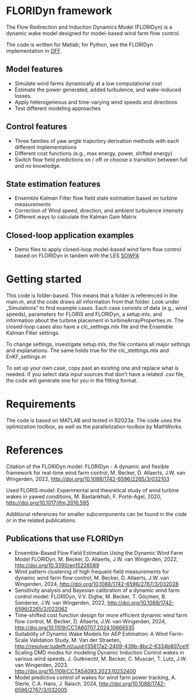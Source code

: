# FLORIDyn framework
The Flow Redirection and Induction Dynamics Model (FLORIDyn) is a dynamic wake model designed for model-based wind farm flow control.

The code is written for Matlab; for Python, see the FLORIDyn implementation in [OFF](https://github.com/TUDelft-DataDrivenControl/OFF).

## Model features
- Simulate wind farms dynamically at a low computational cost
- Estimate the power generated, added turbulence, and wake-induced losses.
- Apply heterogeneous and time-varying wind speeds and directions
- Test different modeling approaches

## Control features
- Three families of yaw angle trajectory derivation methods with each different implementations
- Different cost functions (e.g., max energy, power, shifted energy)
- Switch flow field predictions on / off or choose a transition between full and no knowledge.

## State estimation features
- Ensemble Kalman Filter flow field state estimation based on turbine measurements
- Correction of Wind speed, direction, and ambient turbulence intensity
- Different ways to calculate the Kalman Gain Matrix

## Closed-loop application examples
-  Demo files to apply closed-loop model-based wind farm flow control based on FLORIDyn in tandem with the LES [SOWFA](https://github.com/TUDelft-DataDrivenControl/SOWFA)

# Getting started
This code is folder-based. This means that a folder is referenced in the main.m, and the code draws all information from that folder. Look under „Simulations“ to find example cases. Each case consists of data (e.g., wind speeds), parameters for FLORIS and FLORIDyn, a setup.mlx, and information about the turbine placement in turbineArrayProperties.m. The closed-loop cases also have a clc_settings.mlx file and the Ensemble Kalman Filter settings.

To change settings, investigate setup.mlx, the file contains all major settings and explanations. The same holds true for the clc_stettings.mlx and EnKF_settings.m

To set up your own case, copy past an existing one and replace what is needed. If you select data input sources that don’t have a related .csv file, the code will generate one for you in the fitting format.

# Requirements
The code is based on MATLAB and tested in R2023a. The code uses the optimization toolbox, as well as the parallelization toolbox by MathWorks.

# References
Citation of the FLORIDyn model:
FLORIDyn - A dynamic and flexible framework for real-time wind farm control, M. Becker, D. Allaerts, J.W. van Wingerden, 2022, http://doi.org/10.1088/1742-6596/2265/3/032103

Used FLORIS model:
Experimental and theoretical study of wind turbine wakes in yawed conditions, M. Bastankhah, F. Porté-Agel, 2020, http://doi.org/10.1017/jfm.2016.595

Additional references for smaller subcomponents can be found in the code or in the related publications.

## Publications that use FLORIDyn
- Ensemble-Based Flow Field Estimation Using the Dynamic Wind Farm Model FLORIDyn, M. Becker, D. Allaerts, J.W. van Wingerden, 2022, http://doi.org/10.3390/en15228589
- Wind pattern clustering of high frequent field measurements for dynamic wind farm flow control, M. Becker, D. Allaerts, J.W. van Wingerden, 2024, http://doi.org/10.1088/1742-6596/2767/3/032028 
- Sensitivity analysis and Bayesian calibration of a dynamic wind farm control model: FLORIDyn, V.V. Dighe, M. Becker, T. Göçmen, B. Sanderse, J.W. van Wingerden, 2022, http://doi.org/10.1088/1742-6596/2265/2/022062
- Time-shifted cost function design for more efficient dynamic wind farm flow control, M. Becker, D. Allaerts, J.W. van Wingerden, 2024, http://doi.org/10.1109/CCTA60707.2024.10666535
- Suitability of Dynamic Wake Models for AEP Estimation: A Wind Farm-Scale Validation Study, M. Van der Straeten, http://resolver.tudelft.nl/uuid:f35617a2-2409-439b-8bc2-6334b807ce1f 
- Scaling DMD modes for modeling Dynamic Induction Control wakes in various wind speeds, J. Gutknecht, M. Becker, C. Muscari, T. Lutz, J.W. van Wingerden, 2023, http://doi.org/10.1109/CCTA54093.2023.10252400
- Model predictive control of wakes for wind farm power tracking, A. Sterle, C.A. Hans, J. Raisch, 2024, http://doi.org/10.1088/1742-6596/2767/3/032005
